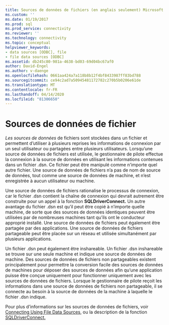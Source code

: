 ```yaml
---
title: Sources de données de fichiers (en anglais seulement) Microsoft Docs
ms.custom: ''
ms.date: 01/19/2017
ms.prod: sql
ms.prod_service: connectivity
ms.reviewer: ''
ms.technology: connectivity
ms.topic: conceptual
helpviewer_keywords:
- data sources [ODBC], file
- file data sources [ODBC]
ms.assetid: db245c80-981a-4638-bd03-69d04bc67af0
author: David-Engel
ms.author: v-daenge
ms.openlocfilehash: 0661aa424a7a118b8b12f4bf8433987ff83bd788
ms.sourcegitcommit: ce94c2ad7a50945481172782c270b5b0206e61de
ms.translationtype: MT
ms.contentlocale: fr-FR
ms.lasthandoff: 04/14/2020
ms.locfileid: "81306650"
---
```

# <a name="file-data-sources"></a>Sources de données de fichier
*Les sources de données* de fichiers sont stockées dans un fichier et permettent d’utiliser à plusieurs reprises les informations de connexion par un seul utilisateur ou partagées entre plusieurs utilisateurs. Lorsqu’une source de données de fichiers est utilisée, le gestionnaire de pilote effectue la connexion à la source de données en utilisant les informations contenues dans un fichier .dsn. Ce fichier peut être manipulé comme n’importe quel autre fichier. Une source de données de fichiers n’a pas de nom de source de données, tout comme une source de données de machine, et n’est enregistrée à aucun utilisateur ou machine.  
  
 Une source de données de fichiers rationalise le processus de connexion, car le fichier .dsn contient la chaîne de connexion qui devrait autrement être construite pour un appel à la fonction **SQLDriverConnect.** Un autre avantage du fichier .dsn est qu’il peut être copié à n’importe quelle machine, de sorte que des sources de données identiques peuvent être utilisées par de nombreuses machines tant qu’ils ont le conducteur approprié installé. Une source de données de fichiers peut également être partagée par des applications. Une source de données de fichiers partageable peut être placée sur un réseau et utilisée simultanément par plusieurs applications.  
  
 Un fichier .dsn peut également être inshareable. Un fichier .dsn inshareable se trouve sur une seule machine et indique une source de données de machine. Des sources de données de fichiers non partageables existent principalement pour permettre la conversion facile des sources de données de machines pour déposer des sources de données afin qu’une application puisse être conçue uniquement pour fonctionner uniquement avec les sources de données de fichiers. Lorsque le gestionnaire de pilote reçoit les informations dans une source de données de fichiers non partageable, il se connecte au besoin à la source de données de la machine à laquelle le fichier .dsn indique.  
  
 Pour plus d’informations sur les sources de données de fichiers, voir [Connecting Using File Data Sources](../../odbc/reference/develop-app/connecting-using-file-data-sources.md), ou la description de la fonction [SQLDriverConnect.](../../odbc/reference/syntax/sqldriverconnect-function.md)
